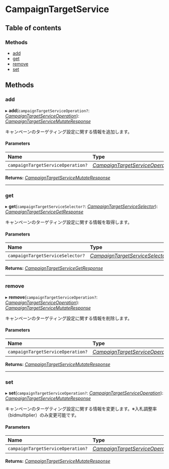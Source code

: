 # CampaignTargetService


## Table of contents

### Methods

- [add](campaigntargetservice.md#add)
- [get](campaigntargetservice.md#get)
- [remove](campaigntargetservice.md#remove)
- [set](campaigntargetservice.md#set)

## Methods

### add

▸ **add**(`campaignTargetServiceOperation?`: [*CampaignTargetServiceOperation*](../../data/search/campaigntargetserviceoperation.md)): [*CampaignTargetServiceMutateResponse*](../../data/search/campaigntargetservicemutateresponse.md)

<div lang=\"ja\">キャンペーンのターゲティング設定に関する情報を追加します。</div> 

#### Parameters

| Name | Type |
| :------ | :------ |
| `campaignTargetServiceOperation?` | [*CampaignTargetServiceOperation*](../../data/search/campaigntargetserviceoperation.md) |

**Returns:** [*CampaignTargetServiceMutateResponse*](../../data/search/campaigntargetservicemutateresponse.md)

___

### get

▸ **get**(`campaignTargetServiceSelector?`: [*CampaignTargetServiceSelector*](../../data/search/campaigntargetserviceselector.md)): [*CampaignTargetServiceGetResponse*](../../data/search/campaigntargetservicegetresponse.md)

<div lang=\"ja\">キャンペーンのターゲティング設定に関する情報を取得します。</div> 

#### Parameters

| Name | Type |
| :------ | :------ |
| `campaignTargetServiceSelector?` | [*CampaignTargetServiceSelector*](../../data/search/campaigntargetserviceselector.md) |

**Returns:** [*CampaignTargetServiceGetResponse*](../../data/search/campaigntargetservicegetresponse.md)

___

### remove

▸ **remove**(`campaignTargetServiceOperation?`: [*CampaignTargetServiceOperation*](../../data/search/campaigntargetserviceoperation.md)): [*CampaignTargetServiceMutateResponse*](../../data/search/campaigntargetservicemutateresponse.md)

<div lang=\"ja\">キャンペーンのターゲティング設定に関する情報を削除します。</div> 

#### Parameters

| Name | Type |
| :------ | :------ |
| `campaignTargetServiceOperation?` | [*CampaignTargetServiceOperation*](../../data/search/campaigntargetserviceoperation.md) |

**Returns:** [*CampaignTargetServiceMutateResponse*](../../data/search/campaigntargetservicemutateresponse.md)

___

### set

▸ **set**(`campaignTargetServiceOperation?`: [*CampaignTargetServiceOperation*](../../data/search/campaigntargetserviceoperation.md)): [*CampaignTargetServiceMutateResponse*](../../data/search/campaigntargetservicemutateresponse.md)

<div lang=\"ja\">キャンペーンのターゲティング設定に関する情報を変更します。※入札調整率（bidmultiplier）のみ変更可能です。</div> 

#### Parameters

| Name | Type |
| :------ | :------ |
| `campaignTargetServiceOperation?` | [*CampaignTargetServiceOperation*](../../data/search/campaigntargetserviceoperation.md) |

**Returns:** [*CampaignTargetServiceMutateResponse*](../../data/search/campaigntargetservicemutateresponse.md)
